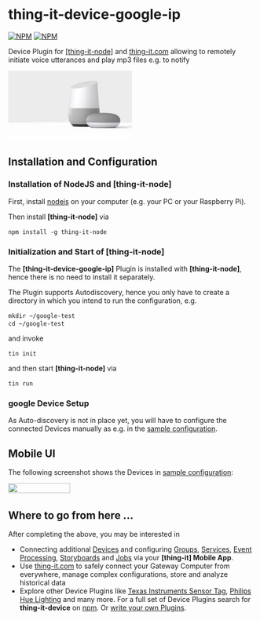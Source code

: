# thing-it-device-google-ip

[![NPM](https://nodei.co/npm/thing-it-device-google-ip.png)](https://nodei.co/npm/thing-it-device-google-ip/)
[![NPM](https://nodei.co/npm-dl/thing-it-device-google-ip.png)](https://nodei.co/npm/thing-it-device-google-ip/)

Device Plugin for [[thing-it-node]](https://github.com/marcgille/thing-it-node) and [thing-it.com](www.thing-it.com) 
allowing to remotely initiate voice utterances and play mp3 files e.g. to notify 
 
<a href="./documentation/images/home-mini.jpg"><img src="./documentation/images/home-mini.jpg" width="50%" height="50%"></a>

## Installation and Configuration

### Installation of NodeJS and [thing-it-node]

First, install [nodejs](https://nodejs.org/en/download/) on your computer (e.g. your PC or your Raspberry Pi).

Then install **[thing-it-node]** via

```
npm install -g thing-it-node
```
 
### Initialization and Start of [thing-it-node] 

The **[thing-it-device-google-ip]** Plugin is installed with **[thing-it-node]**, hence there is no need to install it separately.

The Plugin supports Autodiscovery, hence you only have to create a directory in which you intend to run the configuration, e.g.
 
```
mkdir ~/google-test
cd ~/google-test
```

and invoke

```
tin init
```

and then start **[thing-it-node]** via

```
tin run
```

### google Device Setup

As Auto-discovery is not in place yet, you will have to configure the connected Devices manually as e.g. in the [sample configuration]("./examples.configuration").

## Mobile UI

The following screenshot shows the Devices in [sample configuration]("./examples.configuration"):

<a href="./documentation/images/mobile-ui.png"><img src="./documentation/images/mobile-ui.png" width="50%" height="50%"></a>

## Where to go from here ...

After completing the above, you may be interested in

* Connecting additional [Devices](https://www.thing-it.com/thing-it/#/documentationPanel/mobileClient/deviceConfiguration) and configuring
[Groups](https://www.thing-it.com/thing-it/#/documentationPanel/mobileClient/groupConfiguration), 
[Services](https://www.thing-it.com/thing-it/#/documentationPanel/mobileClient/serviceConfiguration), 
[Event Processing](https://www.thing-it.com/thing-it/#/documentationPanel/mobileClient/eventConfiguration), 
[Storyboards](https://www.thing-it.com/thing-it/#/documentationPanel/mobileClient/storyboardConfiguration) and 
[Jobs](https://www.thing-it.com/thing-it/#/documentationPanel/mobileClient/jobConfiguration) via your **[thing-it] Mobile App**.
* Use [thing-it.com](https://www.thing-it.com) to safely connect your Gateway Computer from everywhere, manage complex configurations, store and analyze historical data 
* Explore other Device Plugins like [Texas Instruments Sensor Tag](https://www.npmjs.com/package/thing-it-device-ti-sensortag), [Philips Hue Lighting](https://www.npmjs.com/package/thing-it-device-philips-hue) and many more. For a full set of 
Device Plugins search for **thing-it-device** on [npm](https://www.npmjs.com/). Or [write your own Plugins](https://github.com/marcgille/thing-it-node/wiki/Plugin-Development-Concepts).